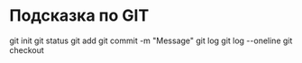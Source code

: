# Подсказка по GIT

git init
git status
git add
git commit -m "Message"
git log
git log --oneline
git checkout